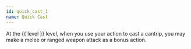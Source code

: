 ```yaml
---
id: quick_cast_1
name: Quick Cast
---
```

At the {{ level }} level, when you use your action to cast a cantrip, you may make a melee or ranged weapon attack as a 
bonus action.